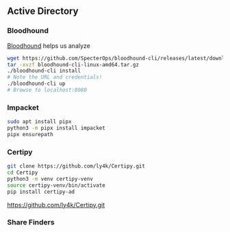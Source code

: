 ## Active Directory

### Bloodhound

[Bloodhound](https://github.com/SpecterOps/BloodHound.git) helps us analyze 

```bash
wget https://github.com/SpecterOps/bloodhound-cli/releases/latest/download/bloodhound-cli-linux-amd64.tar.gz
tar -xvzf bloodhound-cli-linux-amd64.tar.gz
./bloodhound-cli install
# Note the URL and credentials!
./bloodhound-cli up
# Browse to localhost:8080
```

### Impacket

```bash
sudo apt install pipx
python3 -m pipx install impacket
pipx ensurepath
```

### Certipy

```bash
git clone https://github.com/ly4k/Certipy.git
cd Certipy
python3 -m venv certipy-venv
source certipy-venv/bin/activate
pip install certipy-ad
```

https://github.com/ly4k/Certipy.git

### Share Finders

